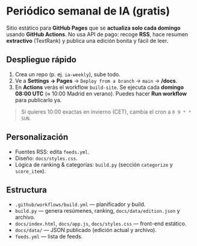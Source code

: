 # Periódico semanal de IA (gratis)

Sitio estático para **GitHub Pages** que se **actualiza solo cada domingo** usando **GitHub Actions**.
No usa API de pago: recoge **RSS**, hace resumen **extractivo** (TextRank) y publica una edición bonita y fácil de leer.

## Despliegue rápido
1. Crea un repo (p. ej. `ia-weekly`), sube todo.
2. Ve a **Settings → Pages** → `Deploy from a branch` → `main` → **/docs**.
3. En **Actions** verás el workflow `build-site`. Se ejecuta cada **domingo 08:00 UTC** (≈ 10:00 Madrid en verano). Puedes hacer **Run workflow** para publicarlo ya.

> Si quieres 10:00 exactas en invierno (CET), cambia el cron a `0 9 * * SUN`.

## Personalización
- Fuentes RSS: edita `feeds.yml`.
- Diseño: `docs/styles.css`.
- Lógica de ranking & categorías: `build.py` (sección `categorize` y `score_item`).

## Estructura
- `.github/workflows/build.yml` — planificador y build.
- `build.py` — genera resúmenes, ranking, `docs/data/edition.json` y archivo.
- `docs/index.html`, `docs/app.js`, `docs/styles.css` — front-end estático.
- `docs/data/` — JSON publicado (edición actual y archivo).
- `feeds.yml` — lista de feeds.
